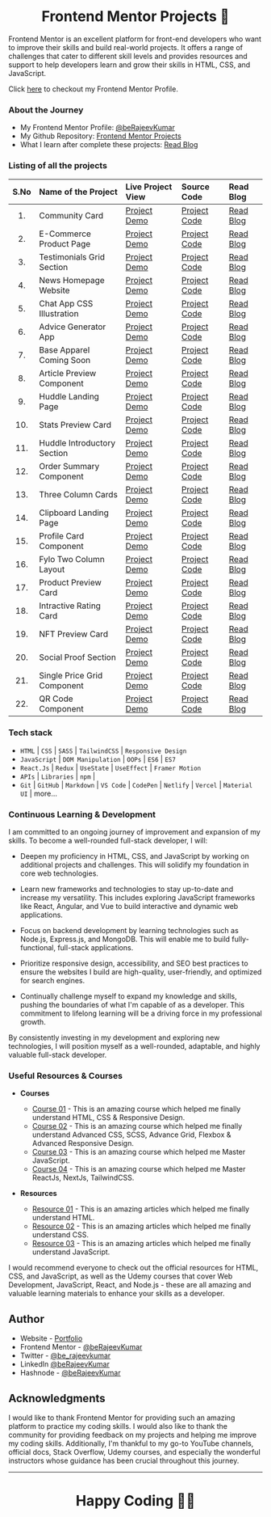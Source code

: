 <h1 align="center">Frontend Mentor Projects 🚀</h1>

Frontend Mentor is an excellent platform for front-end developers who want to improve their skills and build real-world projects. It offers a range of challenges that cater to different skill levels and provides resources and support to help developers learn and grow their skills in HTML, CSS, and JavaScript.


Click [here](https://www.frontendmentor.io/profile/beRajeevKumar) to checkout my Frontend Mentor Profile.

### About the Journey

- My Frontend Mentor Profile: [@beRajeevKumar](https://www.frontendmentor.io/profile/beRajeevKumar)
- My Github Repository: [Frontend Mentor Projects](https://github.com/beRajeevKumar/Frontend_Mentor)
- What I learn after complete these projects: [Read Blog](https://iamrajeev.me/blog)

### Listing of all the projects

| S.No | Name of the Project         | Live Project View | Source Code      | Read Blog     |
| :--: | :-------------------------- | :---------------- | :--------------- | :------------ |
|  1.  | Community Card              | [Project Demo]()  | [Project Code]() | [Read Blog]() |
|  2.  | E-Commerce Product Page     | [Project Demo]()  | [Project Code]() | [Read Blog]() |
|  3.  | Testimonials Grid Section   | [Project Demo]()  | [Project Code]() | [Read Blog]() |
|  4.  | News Homepage Website       | [Project Demo]()  | [Project Code]() | [Read Blog]() |
|  5.  | Chat App CSS Illustration   | [Project Demo]()  | [Project Code]() | [Read Blog]() |
|  6.  | Advice Generator App        | [Project Demo]()  | [Project Code]() | [Read Blog]() |
|  7.  | Base Apparel Coming Soon    | [Project Demo]()  | [Project Code]() | [Read Blog]() |
|  8.  | Article Preview Component   | [Project Demo]()  | [Project Code]() | [Read Blog]() |
|  9.  | Huddle Landing Page         | [Project Demo]()  | [Project Code]() | [Read Blog]() |
| 10.  | Stats Preview Card          | [Project Demo]()  | [Project Code]() | [Read Blog]() |
| 11.  | Huddle Introductory Section | [Project Demo]()  | [Project Code]() | [Read Blog]() |
| 12.  | Order Summary Component     | [Project Demo]()  | [Project Code]() | [Read Blog]() |
| 13.  | Three Column Cards          | [Project Demo]()  | [Project Code]() | [Read Blog]() |
| 14.  | Clipboard Landing Page      | [Project Demo]()  | [Project Code]() | [Read Blog]() |
| 15.  | Profile Card Component      | [Project Demo]()  | [Project Code]() | [Read Blog]() |
| 16.  | Fylo Two Column Layout      | [Project Demo]()  | [Project Code]() | [Read Blog]() |
| 17.  | Product Preview Card        | [Project Demo]()  | [Project Code]() | [Read Blog]() |
| 18.  | Intractive Rating Card      | [Project Demo]()  | [Project Code]() | [Read Blog]() |
| 19.  | NFT Preview Card            | [Project Demo]()  | [Project Code]() | [Read Blog]() |
| 20.  | Social Proof Section        | [Project Demo]()  | [Project Code]() | [Read Blog]() |
| 21.  | Single Price Grid Component | [Project Demo]()  | [Project Code]() | [Read Blog]() |
| 22.  | QR Code Component           | [Project Demo]()  | [Project Code]() | [Read Blog]() |

### Tech stack

- `HTML` | `CSS` | `SASS` | `TailwindCSS` | `Responsive Design`
- `JavaScript` | `DOM Manipulation` | `OOPs` | `ES6` | `ES7`
- `React.Js` | `Redux` | `UseState` | `UseEffect` | `Framer Motion`
- `APIs` | `Libraries` | `npm` |
- `Git` | `GitHub` | `Markdown` | `VS Code` | `CodePen` | `Netlify` | `Vercel` | `Material UI` | more...

### Continuous Learning & Development

I am committed to an ongoing journey of improvement and expansion of my skills. To become a well-rounded full-stack developer, I will:

- Deepen my proficiency in HTML, CSS, and JavaScript by working on additional projects and challenges. This will solidify my foundation in core web technologies.

- Learn new frameworks and technologies to stay up-to-date and increase my versatility. This includes exploring JavaScript frameworks like React, Angular, and Vue to build interactive and dynamic web applications.

- Focus on backend development by learning technologies such as Node.js, Express.js, and MongoDB. This will enable me to build fully-functional, full-stack applications.

- Prioritize responsive design, accessibility, and SEO best practices to ensure the websites I build are high-quality, user-friendly, and optimized for search engines.

- Continually challenge myself to expand my knowledge and skills, pushing the boundaries of what I'm capable of as a developer. This commitment to lifelong learning will be a driving force in my professional growth.

By consistently investing in my development and exploring new technologies, I will position myself as a well-rounded, adaptable, and highly valuable full-stack developer.

### Useful Resources & Courses

- **Courses**

  - [Course 01](https://www.udemy.com/course/design-and-develop-a-killer-website-with-html5-and-css3/) - This is an amazing course which helped me finally understand HTML, CSS & Responsive Design.
  - [Course 02](https://www.udemy.com/course/advanced-css-and-sass/) - This is an amazing course which helped me finally understand Advanced CSS, SCSS, Advance Grid, Flexbox & Advanced Responsive Design.
  - [Course 03](https://www.udemy.com/course/the-complete-javascript-course/) - This is an amazing course which helped me Master JavaScript.
  - [Course 04](https://www.udemy.com/course/the-ultimate-react-course/) - This is an amazing course which helped me Master ReactJs, NextJs, TailwindCSS.

- **Resources**

  - [Resource 01](https://developer.mozilla.org/en-US/docs/Learn/HTML) - This is an amazing articles which helped me finally understand HTML.
  - [Resource 02](https://developer.mozilla.org/en-US/docs/Learn/CSS) - This is an amazing articles which helped me finally understand CSS.
  - [Resource 03](https://developer.mozilla.org/en-US/docs/Learn/JavaScript) - This is an amazing articles which helped me finally understand JavaScript.

I would recommend everyone to check out the official resources for HTML, CSS, and JavaScript, as well as the Udemy courses that cover Web Development, JavaScript, React, and Node.js - these are all amazing and valuable learning materials to enhance your skills as a developer.

## Author

- Website - [Portfolio](https://www.iamrajeev.me)
- Frontend Mentor - [@beRajeevKumar](https://www.frontendmentor.io/profile/beRajeevKumar)
- Twitter - [@be_rajeevkumar](https://x.com/be_rajeevkumar)
- LinkedIn [@beRajeevKumar](https://www.linkedin.com/in/berajeevkumar/)
- Hashnode - [@beRajeevKumar](https://hashnode.com/@beRajeevKumar)

## Acknowledgments

I would like to thank Frontend Mentor for providing such an amazing platform to practice my coding skills. I would also like to thank the community for providing feedback on my projects and helping me improve my coding skills. Additionally, I'm thankful to my go-to YouTube channels, official docs, Stack Overflow, Udemy courses, and especially the wonderful instructors whose guidance has been crucial throughout this journey.

<hr>
<h1 align=center>Happy Coding 👨‍💻</h1>
